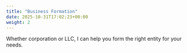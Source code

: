 ```yaml
---
title: "Business Formation"
date: 2025-10-31T17:02:23+00:00
weight: 2
---
```


Whether corporation or LLC, I can help you form the
right entity for your needs.
<!--more-->
